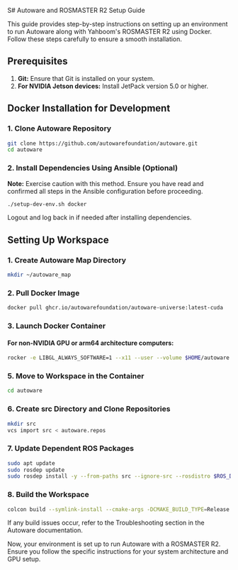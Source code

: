 S# Autoware and ROSMASTER R2 Setup Guide

This guide provides step-by-step instructions on setting up an environment to run Autoware along with Yahboom's ROSMASTER R2 using Docker. Follow these steps carefully to ensure a smooth installation.

## Prerequisites

1. **Git:** Ensure that Git is installed on your system.
2. **For NVIDIA Jetson devices:** Install JetPack version 5.0 or higher.

## Docker Installation for Development

### 1. Clone Autoware Repository

```bash
git clone https://github.com/autowarefoundation/autoware.git
cd autoware
```

### 2. Install Dependencies Using Ansible (Optional)

**Note:** Exercise caution with this method. Ensure you have read and confirmed all steps in the Ansible configuration before proceeding.

```bash
./setup-dev-env.sh docker
```

Logout and log back in if needed after installing dependencies.

## Setting Up Workspace

### 1. Create Autoware Map Directory

```bash
mkdir ~/autoware_map
```

### 2. Pull Docker Image

```bash
docker pull ghcr.io/autowarefoundation/autoware-universe:latest-cuda
```

### 3. Launch Docker Container

#### For non-NVIDIA GPU or arm64 architecture computers:

```bash
rocker -e LIBGL_ALWAYS_SOFTWARE=1 --x11 --user --volume $HOME/autoware --volume $HOME/autoware_map -- ghcr.io/autowarefoundation/autoware-universe:latest-cuda
```

### 5. Move to Workspace in the Container

```bash
cd autoware
```

### 6. Create src Directory and Clone Repositories

```bash
mkdir src
vcs import src < autoware.repos
```

### 7. Update Dependent ROS Packages

```bash
sudo apt update
sudo rosdep update
sudo rosdep install -y --from-paths src --ignore-src --rosdistro $ROS_DISTRO
```

### 8. Build the Workspace

```bash
colcon build --symlink-install --cmake-args -DCMAKE_BUILD_TYPE=Release
```

If any build issues occur, refer to the Troubleshooting section in the Autoware documentation.

Now, your environment is set up to run Autoware with a ROSMASTER R2. Ensure you follow the specific instructions for your system architecture and GPU setup.

